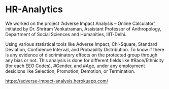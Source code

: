 # HR-Analytics

We worked on the project ‘Adverse Impact Analysis – Online Calculator’, initiated by Dr. Shriram Venkatraman, Assistant Professor of Anthropology, Department of Social Sciences and Humanities, IIIT-Delhi.

Using various statistical tools like Adverse Impact, Chi-Square, Standard Deviation, Confidence Interval, and Probability Distribution. To know if there is any evidence of discriminatory effects on the protected group through any bias or not. This analysis is done for different fields like #Race/Ethnicity (for each EEO Codes), #Gender, and #Age, under any employment desicions like Selection, Promotion, Demotion, or Termination.

https://adverse-impact-analysis.herokuapp.com/
  
